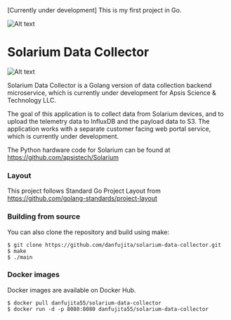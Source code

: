 [Currently under development] This is my first project in Go. 

![Alt text](https://travis-ci.org/danfujita/solarium-data-collector.svg?branch=master)

Solarium Data Collector
======
![Alt text](https://github.com/danfujita/solarium-golang/blob/master/web/public/logo.png)


Solarium Data Collector is a Golang version of data collection backend microservice, which is currently under development for Apsis Science & Technology LLC. 

The goal of this application is to collect data from Solarium devices, and to upload the telemetry data to InfluxDB and the payload data to S3. 
The application works with a separate customer facing web portal service, which is currently under development. 

The Python hardware code for Solarium can be found at https://github.com/apsistech/Solarium

### Layout
This project follows Standard Go Project Layout from https://github.com/golang-standards/project-layout

### Building from source

You can also clone the repository and build using make:

    $ git clone https://github.com/danfujita/solarium-data-collector.git
    $ make
    $ ./main

### Docker images

Docker images are available on Docker Hub.

    $ docker pull danfujita55/solarium-data-collector
    $ docker run -d -p 8080:8080 danfujita55/solarium-data-collector
